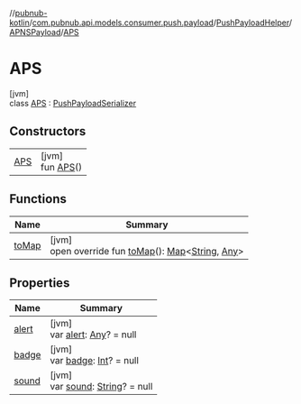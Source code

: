 //[pubnub-kotlin](../../../../../index.md)/[com.pubnub.api.models.consumer.push.payload](../../../index.md)/[PushPayloadHelper](../../index.md)/[APNSPayload](../index.md)/[APS](index.md)

# APS

[jvm]\
class [APS](index.md) : [PushPayloadSerializer](../../../-push-payload-serializer/index.md)

## Constructors

| | |
|---|---|
| [APS](-a-p-s.md) | [jvm]<br>fun [APS](-a-p-s.md)() |

## Functions

| Name | Summary |
|---|---|
| [toMap](to-map.md) | [jvm]<br>open override fun [toMap](to-map.md)(): [Map](https://kotlinlang.org/api/latest/jvm/stdlib/kotlin.collections/-map/index.html)&lt;[String](https://kotlinlang.org/api/latest/jvm/stdlib/kotlin/-string/index.html), [Any](https://kotlinlang.org/api/latest/jvm/stdlib/kotlin/-any/index.html)&gt; |

## Properties

| Name | Summary |
|---|---|
| [alert](alert.md) | [jvm]<br>var [alert](alert.md): [Any](https://kotlinlang.org/api/latest/jvm/stdlib/kotlin/-any/index.html)? = null |
| [badge](badge.md) | [jvm]<br>var [badge](badge.md): [Int](https://kotlinlang.org/api/latest/jvm/stdlib/kotlin/-int/index.html)? = null |
| [sound](sound.md) | [jvm]<br>var [sound](sound.md): [String](https://kotlinlang.org/api/latest/jvm/stdlib/kotlin/-string/index.html)? = null |
